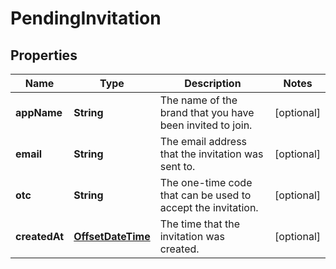 
# PendingInvitation

## Properties
Name | Type | Description | Notes
------------ | ------------- | ------------- | -------------
**appName** | **String** | The name of the brand that you have been invited to join. |  [optional]
**email** | **String** | The email address that the invitation was sent to. |  [optional]
**otc** | **String** | The one-time code that can be used to accept the invitation. |  [optional]
**createdAt** | [**OffsetDateTime**](OffsetDateTime.md) | The time that the invitation was created. |  [optional]



